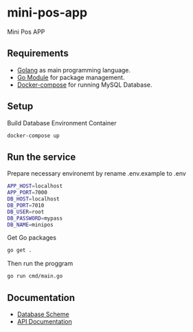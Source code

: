 # mini-pos-app

Mini Pos APP

## Requirements

- [Golang](https://golang.org/) as main programming language.
- [Go Module](https://go.dev/blog/using-go-modules) for package management.
- [Docker-compose](https://docs.docker.com/compose/) for running MySQL Database.

## Setup

Build Database Environment Container

```bash
docker-compose up
```

## Run the service

Prepare necessary environemt by rename .env.example to .env

```bash
APP_HOST=localhost
APP_PORT=7000
DB_HOST=localhost
DB_PORT=7010
DB_USER=root
DB_PASSWORD=mypass
DB_NAME=minipos
```

Get Go packages

```bash
go get .
```

Then run the proggram

```bash
go run cmd/main.go
```

## Documentation

- [Database Scheme](https://dbdiagram.io/d/612b12a3825b5b0146e93d14) 
- [API Documentation](https://www.postman.com/danisbagus/workspace/miniposapp/request/8996756-218551d2-1532-4ad3-a28d-01b19a144870)
